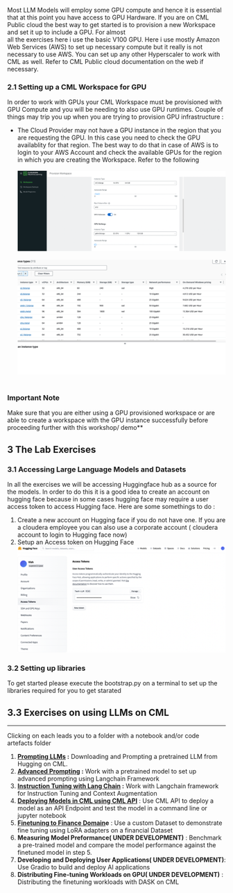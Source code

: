 Most LLM Models will employ some GPU compute and hence it is essential that at this point you have access to GPU Hardware.
If you are on CML Public cloud the best way to get started is to provision a new Workspace and set it up to include a GPU. For almost  
all the exercises here i use the basic V100 GPU. Here i use mostly Amazon Web Services (AWS) to set up necessary compute but it really is not necessary to use AWS. You can set up any other Hyperscaler to work with CML as well. Refer to CML Public cloud documentation on the web if necessary.


### 2.1 Setting up a CML Workspace for GPU
In order to work with GPUs your CML Workspace must be provisioned with GPU Compute and you will be needing to also use GPU runtimes. Couple of things may trip you up when you are trying to provision GPU infrastructure :
- The Cloud Provider may not have a GPU instance in the region that you are requesting the GPU. In this case you need to check the GPU availablity for that region. The best way to do that in case of AWS is to login to your AWS Account and check the available GPUs for the region in which you are creating the Workspace. Refer to the following  
&nbsp;
 ![GPU Provisioning For CML](images/gpu-provision-cml.png)
 &nbsp;
 ![GPU instance in AWS](images/gpus-on-aws.png)
 &nbsp;

### Important Note
  Make sure that you are either using a GPU provisioned workspace or are able to create a workspace with the GPU instance successfully before proceeding further with this workshop/ demo**

## 3 The Lab Exercises
### 3.1  Accessing Large Language Models and Datasets
In all the exercises we will be accessing Huggingface hub as a source for the models. In order to do this it is a good idea to create an account on hugging face because in some cases hugging face may require a user access token to access Hugging face. Here are some somethings to do :
1. Create a new account on Hugging face if you do not have one. If you are a cloudera employee you can also use a corporate account ( cloudera account to login to Hugging face now)
2. Setup an Access token on Hugging Face
![HF Readonly Token](images/hf_token.png)

### 3.2 Setting up libraries
To get started please execute the bootstrap.py on a terminal to set up the libraries required for you to get starated

## 3.3 Exercises on using LLMs on CML
---
Clicking on each leads you to a folder with a notebook and/or code artefacts folder
1. **[Prompting LLMs](001_prompting-llms) :** Downloading and Prompting a pretrained LLM from Hugging on CML.
2. **[Advanced Prompting](002_advanced-prompting) :** Work with a pretrained model to set up advanced prompting using Langchain Framework
3. **[Instruction Tuning with Lang Chain](003_instruction-tuning-with-langchain) :** Work with Langchain framework for Instruction Tuning and Context Augmentation
4. **[Deploying Models in CML using CML API](004_deploy-and-test-models)** : Use CML API to deploy a model as an API Endpoint and test the model in a command line or jupyter notebook
5. **[Finetuning to Finance Domain](005_finetuning-to-finance-domain)e** : Use a custom Dataset to demonstrate fine tuning using LoRA adapters on a financial Dataset
6. **Measuring Model Preformance( UNDER DEVELOPMENT)**  : Benchmark a pre-trained model and compare the model performance against the finetuned model in step 5.
7. **Developing and Deploying User Applications( UNDER DEVELOPMENT)**:
Use Gradio to build and deploy AI applications
8. **Distributing Fine-tuning Workloads on GPU( UNDER DEVELOPMENT)** : Distributing the finetuning workloads with DASK on CML
